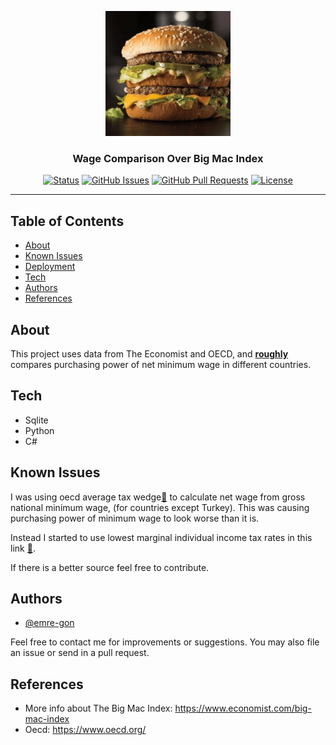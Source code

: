<p align="center">
  <a href="" rel="noopener">
 <img width=200px height=200px src="bigmac.jpg" alt="Project logo"></a>
</p>

<h3 align="center">Wage Comparison Over Big Mac Index</h3>

<div align="center">

[![Status](https://img.shields.io/badge/status-active-success.svg)]()
[![GitHub Issues](https://img.shields.io/github/issues/emre-gon/bigmac-index.svg)](https://github.com/emre-gon/bigmac-index/issues)
[![GitHub Pull Requests](https://img.shields.io/github/issues-pr/emre-gon/bigmac-index.svg)](https://github.com/emre-gon/bigmac-index/pulls)
[![License](https://img.shields.io/github/license/emre-gon/bigmac-index)](/LICENSE)

</div>

---


## Table of Contents

- [About](#about)
- [Known Issues](#issues)
- [Deployment](#deployment)
- [Tech](#tech)
- [Authors](#authors)
- [References](#references)

## About <a name = "about"></a>

This project uses data from The Economist and OECD, and <u><b>roughly</b></u> compares purchasing power of net minimum wage in different countries.


## Tech <a name = "tech"></a>

- Sqlite
- Python
- C#



## Known Issues <a name = "issues"></a>

I was using oecd average tax wedge[🔗](https://www.oecd.org/tax/tax-policy/taxing-wages-brochure.pdf) to calculate net wage from gross national minimum wage, (for countries except Turkey). This was causing purchasing power of minimum wage to look worse than it is.

Instead I started to use lowest marginal individual income tax rates in this link [🔗](https://en.wikipedia.org/wiki/List_of_countries_by_tax_rates).

If there is a better source feel free to contribute.


## Authors <a name = "authors"></a>

- [@emre-gon](https://github.com/emre-gon)

Feel free to contact me for improvements or suggestions. You may also file an issue or send in a pull request.

## References <a name = "references"></a>

- More info about The Big Mac Index: https://www.economist.com/big-mac-index
- Oecd: https://www.oecd.org/
